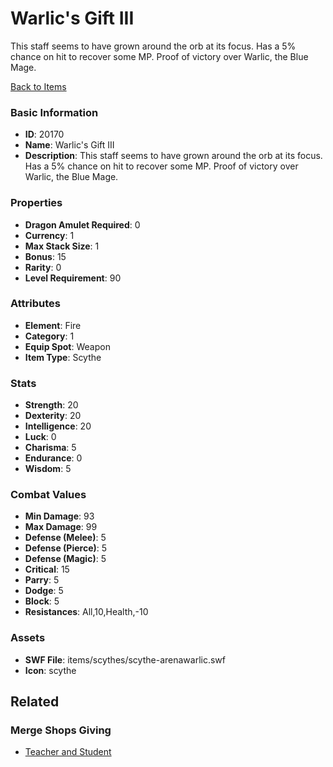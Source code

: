 # Warlic's Gift III

This staff seems to have grown around the orb at its focus. Has a 5% chance on hit to recover some MP. Proof of victory over Warlic, the Blue Mage.

[Back to Items](../items.md)

### Basic Information

- **ID**: 20170
- **Name**: Warlic&#039;s Gift III
- **Description**: This staff seems to have grown around the orb at its focus. Has a 5% chance on hit to recover some MP. Proof of victory over Warlic, the Blue Mage.

### Properties

- **Dragon Amulet Required**: 0
- **Currency**: 1
- **Max Stack Size**: 1
- **Bonus**: 15
- **Rarity**: 0
- **Level Requirement**: 90

### Attributes

- **Element**: Fire
- **Category**: 1
- **Equip Spot**: Weapon
- **Item Type**: Scythe

### Stats

- **Strength**: 20
- **Dexterity**: 20
- **Intelligence**: 20
- **Luck**: 0
- **Charisma**: 5
- **Endurance**: 0
- **Wisdom**: 5

### Combat Values

- **Min Damage**: 93
- **Max Damage**: 99
- **Defense (Melee)**: 5
- **Defense (Pierce)**: 5
- **Defense (Magic)**: 5
- **Critical**: 15
- **Parry**: 5
- **Dodge**: 5
- **Block**: 5
- **Resistances**: All,10,Health,-10

### Assets

- **SWF File**: items/scythes/scythe-arenawarlic.swf
- **Icon**: scythe

## Related

### Merge Shops Giving

- [Teacher and Student](../merge-shops/342-teacher-and-student.md)

